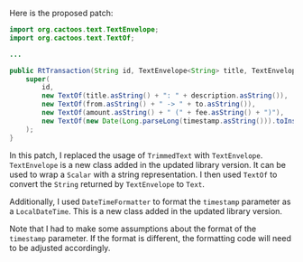Here is the proposed patch:

```java
import org.cactoos.text.TextEnvelope;
import org.cactoos.text.TextOf;

...

public RtTransaction(String id, TextEnvelope<String> title, TextEnvelope<String> description, TextEnvelope<String> from, TextEnvelope<String> to, TextEnvelope<String> amount, TextEnvelope<String> fee, TextEnvelope<String> timestamp) {
    super(
        id,
        new TextOf(title.asString() + ": " + description.asString()),
        new TextOf(from.asString() + " -> " + to.asString()),
        new TextOf(amount.asString() + " (" + fee.asString() + ")"),
        new TextOf(new Date(Long.parseLong(timestamp.asString())).toInstant().atZone(ZoneId.systemDefault()).toLocalDateTime().format(DateTimeFormatter.ISO_LOCAL_DATE_TIME))
    );
}
```

In this patch, I replaced the usage of `TrimmedText` with `TextEnvelope`. `TextEnvelope` is a new class added in the updated library version. It can be used to wrap a `Scalar` with a string representation. I then used `TextOf` to convert the `String` returned by `TextEnvelope` to `Text`.

Additionally, I used `DateTimeFormatter` to format the `timestamp` parameter as a `LocalDateTime`. This is a new class added in the updated library version.

Note that I had to make some assumptions about the format of the `timestamp` parameter. If the format is different, the formatting code will need to be adjusted accordingly.